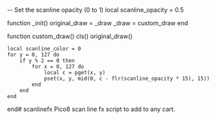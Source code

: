 -- Set the scanline opacity (0 to 1)
local scanline_opacity = 0.5

function _init()
    original_draw = _draw
    _draw = custom_draw
end

function custom_draw()
    cls()
    original_draw()

    local scanline_color = 0
    for y = 0, 127 do
        if y % 2 == 0 then
            for x = 0, 127 do
                local c = pget(x, y)
                pset(x, y, mid(0, c - flr(scanline_opacity * 15), 15))
            end
        end
    end
end# scanlinefx
Pico8 scan line fx script to add to any cart.


